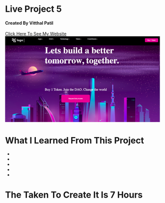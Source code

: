 # Live Project 5 <br>
#### Created By Vitthal Patil <br/>
[Click Here To See My Website]( https://vitthalpatil0806.github.io/Live-Project-5/) <br/>
![ScreenShot](https://github.com/VitthalPatil0806/Live-Project-5/blob/master/Live%20ss%205.png) <br/>
# What I Learned From This Project <br/>
*
*
*
*
*
# The Taken To Create It Is 7 Hours 
